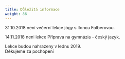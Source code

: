 ```yaml
---
title: Důležitá informace
weight: 86
---
```

31.10.2018 není večerní lekce jógy s Ilonou Folberovou.

14.11.2018 neni lekce Příprava na gymnázia - český jazyk.

Lekce budou nahrazeny v lednu 2019.\
Děkujeme za pochopení
